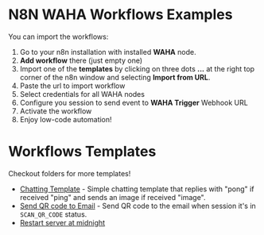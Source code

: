 # N8N WAHA Workflows Examples
You can import the workflows:
1. Go to your n8n installation with installed **WAHA** node.
2. **Add workflow** there (just empty one)
3. Import one of the **templates** by clicking on three dots **...** at the right top corner
	 of the n8n window and selecting **Import from URL**.
4. Paste the url to import workflow
5. Select credentials for all WAHA nodes
6. Configure you session to send event to **WAHA Trigger** Webhook URL
7. Activate the workflow
8. Enjoy low-code automation!


# Workflows Templates

Checkout folders for more templates!

- [Chatting Template](./chatting-template) - Simple chatting template that replies with "pong" if received "ping" and sends an image if received "image".
- [Send QR code to Email](./send-qr-code-to-email) - Send QR code to the email when session it's in `SCAN_QR_CODE` status.
- [Restart server at midnight](./restart-server-at-midnight)

